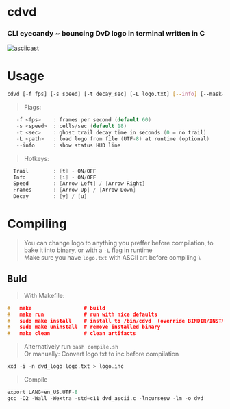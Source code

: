 # cdvd
### CLI eyecandy ~ bouncing DvD logo in terminal written in C
[![asciicast](https://asciinema.org/a/736340.svg)](https://asciinema.org/a/736340)

# Usage
```bash
cdvd [-f fps] [-s speed] [-t decay_sec] [-L logo.txt] [--info] [--mask-edges|--mask-blanks]
```

> Flags:
```c
   -f <fps>    : frames per second (default 60)
   -s <speed>  : cells/sec (default 18)
   -t <sec>    : ghost trail decay time in seconds (0 = no trail)
   -L <path>   : load logo from file (UTF-8) at runtime (optional)
   --info      : show status HUD line
```
> Hotkeys:
```c
  Trail        : [t] - ON/OFF
  Info         : [i] - ON/OFF
  Speed        : [Arrow Left] / [Arrow Right]
  Frames       : [Arrow Up] / [Arrow Down]
  Decay        : [y] / [u]
```

# Compiling
> You can change logo to anything you preffer before compilation, to bake it into binary, or with a `-L` flag in runtime \
> Make sure you have `logo.txt` with ASCII art before compiling \

## Buld
> With Makefile:
```c
#   make                 # build
#   make run             # run with nice defaults
#   sudo make install    # install to /bin/cdvd  (override BINDIR/INSTALL_NAME)
#   sudo make uninstall  # remove installed binary
#   make clean           # clean artifacts
```
> Alternatively run `bash compile.sh` \
> Or manually:
> Convert logo.txt to inc before compilation
```c
xxd -i -n dvd_logo logo.txt > logo.inc
```
> Compile
```c
export LANG=en_US.UTF-8
gcc -O2 -Wall -Wextra -std=c11 dvd_ascii.c -lncursesw -lm -o dvd
```
